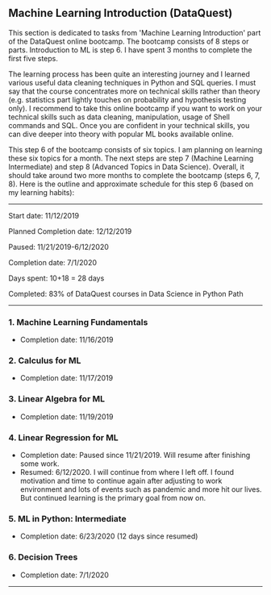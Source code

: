 ## Machine Learning Introduction (DataQuest)

This section is dedicated to tasks from 'Machine Learning Introduction' part of the DataQuest online bootcamp. The bootcamp consists of 8 steps or parts. Introduction to ML is step 6. I have spent 3 months to complete the first five steps. 

The learning process has been quite an interesting journey and I learned various useful data cleaning techniques in Python and SQL queries. I must say that the course concentrates more on technical skills rather than theory (e.g. statistics part lightly touches on probability and hypothesis testing only). I recommend to take this online bootcamp if you want to work on your technical skills such as data cleaning, manipulation, usage of Shell commands and SQL. Once you are confident in your technical skills, you can dive deeper into theory with popular ML books available online.

This step 6 of the bootcamp consists of six topics. I am planning on learning these six topics for a month. The next steps are step 7 (Machine Learning Intermediate) and step 8 (Advanced Topics in Data Science). Overall, it should take around two more months to complete the bootcamp (steps 6, 7, 8).
Here is the outline and approximate schedule for this step 6 (based on my learning habits):
***

Start date: 11/12/2019

Planned Completion date: 12/12/2019

Paused: 11/21/2019-6/12/2020

Completion date: 7/1/2020

Days spent: 10+18 = 28 days

Completed: 83% of DataQuest courses in Data Science in Python Path

***
### 1. Machine Learning Fundamentals
 - Completion date: 11/16/2019

### 2. Calculus for ML
 - Completion date: 11/17/2019

### 3. Linear Algebra for ML
 - Completion date: 11/19/2019

### 4. Linear Regression for ML
 - Completion date: Paused since 11/21/2019. Will resume after finishing some work.
 - Resumed: 6/12/2020. I will continue from where I left off. I found motivation and time to continue again after adjusting to work environment and lots of events such as pandemic and more hit our lives. But continued learning is the primary goal from now on.

### 5. ML in Python: Intermediate
 - Completion date: 6/23/2020 (12 days since resumed)

### 6. Decision Trees
 - Completion date: 7/1/2020

***
